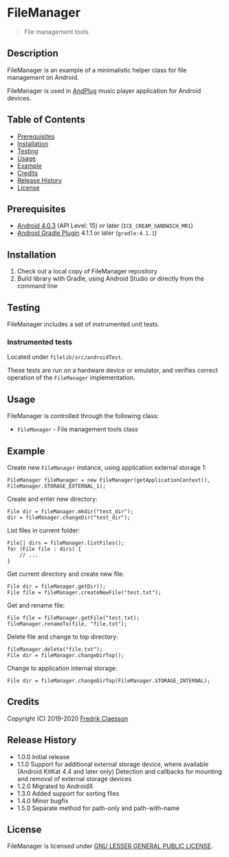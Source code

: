 # FileManager

> File management tools

## Description

FileManager is an example of a minimalistic helper class for file management on Android.

FileManager is used in [AndPlug](https://play.google.com/store/apps/details?id=com.omicronapplications.andplug) music player application for Android devices.

## Table of Contents

- [Prerequisites](#prerequisites)
- [Installation](#installation)
- [Testing](#testing)
- [Usage](#usage)
- [Example](#example)
- [Credits](#credits)
- [Release History](#release-history)
- [License](#license)

## Prerequisites

- [Android 4.0.3](https://developer.android.com/about/versions/android-4.0.3) (API Level: 15) or later (`ICE_CREAM_SANDWICH_MR1`)
- [Android Gradle Plugin](https://developer.android.com/studio/releases/gradle-plugin) 4.1.1 or later (`gradle:4.1.1`)

## Installation

1. Check out a local copy of FileManager repository
2. Build library with Gradle, using Android Studio or directly from the command line

## Testing

FileManager includes a set of instrumented unit tests.

### Instrumented tests

Located under `filelib/src/androidTest`.

These tests are run on a hardware device or emulator, and verifies correct operation of the `FileManager` implementation.

## Usage

FileManager is controlled through the following class:
- `FileManager` - File management tools class

## Example

Create new `FileManager` instance, using application external storage 1:

```
FileManager fileManager = new FileManager(getApplicationContext(), FileManager.STORAGE_EXTERNAL_1);
```

Create and enter new directory: 

```
File dir = fileManager.mkdir("test_dir");
dir = fileManager.changeDir("test_dir");
```

List files in current folder:

```
File[] dirs = fileManager.listFiles();
for (File file : dirs) {
    // ...
}
```

Get current directory and create new file:

```
File dir = fileManager.getDir();
File file = fileManager.createNewFile("test.txt");
```

Get and rename file:

```
File file = fileManager.getFile("test.txt);
fileManager.renameTo(file, "file.txt");
```

Delete file and change to top directory: 

```
fileManager.delete("file.txt");
File dir = fileManager.changeDirTop();
```

Change to application internal storage:

```
File dir = fileManager.changeDirTop(FileManager.STORAGE_INTERNAL);
```

## Credits

Copyright (C) 2019-2020 [Fredrik Claesson](https://github.com/omicronapps)

## Release History

- 1.0.0 Initial release
- 1.1.0 Support for additional external storage device, where available (Android KitKat 4.4 and later only)
  Detection and callbacks for mounting and removal of external storage devices
- 1.2.0 Migrated to AndroidX
- 1.3.0 Added support for sorting files
- 1.4.0 Minor bugfix
- 1.5.0 Separate method for path-only and path-with-name

## License

FileManager is licensed under [GNU LESSER GENERAL PUBLIC LICENSE](LICENSE).
